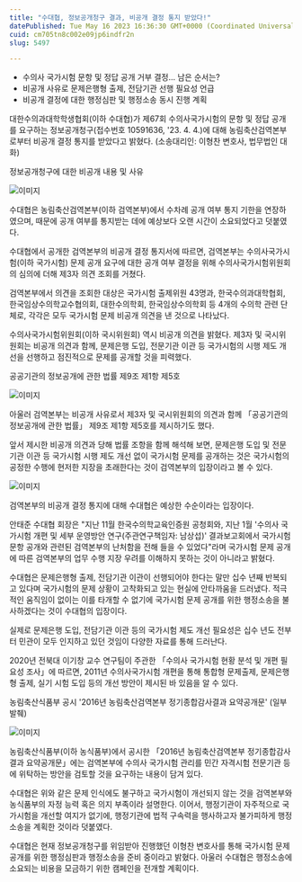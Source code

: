 ```yaml
---
title: "수대협, 정보공개청구 결과, 비공개 결정 통지 받았다!"
datePublished: Tue May 16 2023 16:36:30 GMT+0000 (Coordinated Universal Time)
cuid: cm705tn8c002e09jp6indfr2n
slug: 5497

---
```



- 수의사 국가시험 문항 및 정답 공개 거부 결정... 남은 순서는?
- 비공개 사유로 문제은행형 출제, 전담기관 선행 필요성 언급
- 비공개 결정에 대한 행정심판 및 행정소송 동시 진행 계획

대한수의과대학학생협회(이하 수대협)가 제67회 수의사국가시험의 문항 및 정답 공개를 요구하는 정보공개청구(접수번호 10591636, '23. 4. 4.)에 대해 농림축산검역본부로부터 비공개 결정 통지를 받았다고 밝혔다. (소송대리인: 이형찬 변호사, 법무법인 대화)

정보공개청구에 대한 비공개 내용 및 사유

![이미지](https://cdn.hashnode.com/res/hashnode/image/upload/v1739258860621/52424f2b-e729-45b3-8382-eced3a6afc4b.png)

수대협은 농림축산검역본부(이하 검역본부)에서 수차례 공개 여부 통지 기한을 연장하였으며, 때문에 공개 여부를 통지받는 데에 예상보다 오랜 시간이 소요되었다고 덧붙였다.

수대협에서 공개한 검역본부의 비공개 결정 통지서에 따르면, 검역본부는 수의사국가시험(이하 국가시험) 문제 공개 요구에 대한 공개 여부 결정을 위해 수의사국가시험위원회의 심의에 더해 제3자 의견 조회를 거쳤다.

검역본부에서 의견을 조회한 대상은 국가시험 출제위원 43명과, 한국수의과대학협회, 한국임상수의학교수협의회, 대한수의학회, 한국임상수의학회 등 4개의 수의학 관련 단체로, 각각은 모두 국가시험 문제 비공개 의견을 낸 것으로 나타났다.

수의사국가시험위원회(이하 국시위원회) 역시 비공개 의견을 밝혔다. 제3자 및 국시위원회는 비공개 의견과 함께, 문제은행 도입, 전문기관 이관 등 국가시험의 시행 제도 개선을 선행하고 점진적으로 문제를 공개할 것을 피력했다.

공공기관의 정보공개에 관한 법률 제9조 제1항 제5호

![이미지](https://cdn.hashnode.com/res/hashnode/image/upload/v1739258862237/766b5ade-52c2-4e65-a077-c2f41ea61ac8.png)

아울러 검역본부는 비공개 사유로서 제3자 및 국시위원회의 의견과 함께 「공공기관의 정보공개에 관한 법률」 제9조 제1항 제5호를 제시하기도 했다.

앞서 제시한 비공개 의견과 당해 법률 조항을 함께 해석해 보면, 문제은행 도입 및 전문기관 이관 등 국가시험 시행 제도 개선 없이 국가시험 문제를 공개하는 것은 국가시험의 공정한 수행에 현저한 지장을 초래한다는 것이 검역본부의 입장이라고 볼 수 있다.

![이미지](https://cdn.hashnode.com/res/hashnode/image/upload/v1739258864189/a6191b5a-e364-429d-a5d9-e8dd8b7f83d6.png)

검역본부의 비공개 결정 통지에 대해 수대협은 예상한 수순이라는 입장이다.

안태준 수대협 회장은 "지난 11월 한국수의학교육인증원 공청회와, 지난 1월 '수의사 국가시험 개편 및 세부 운영방안 연구(주관연구책임자: 남상섭)' 결과보고회에서 국가시험 문항 공개와 관련된 검역본부의 난처함을 전해 들을 수 있었다"라며 국가시험 문제 공개에 따른 검역본부의 업무 수행 지장 우려를 이해하지 못하는 것이 아니라고 밝혔다.

수대협은 문제은행형 출제, 전담기관 이관이 선행되어야 한다는 말만 십수 년째 반복되고 있다며 국가시험의 문제 상황이 고착화되고 있는 현실에 안타까움을 드러냈다. 적극적인 움직임이 없이는 이를 타개할 수 없기에 국가시험 문제 공개를 위한 행정소송을 불사하겠다는 것이 수대협의 입장이다.

실제로 문제은행 도입, 전담기관 이관 등의 국가시험 제도 개선 필요성은 십수 년도 전부터 민관이 모두 인지하고 있던 것임이 다양한 자료를 통해 드러난다.

2020년 전북대 이기창 교수 연구팀이 주관한 「수의사 국가시험 현황 분석 및 개편 필요성 조사」에 따르면, 2011년 수의사국가시험 개편을 통해 통합형 문제출제, 문제은행형 출제, 실기 시험 도입 등의 개선 방안이 제시된 바 있음을 알 수 있다.

농림축산식품부 공시 '2016년 농림축산검역본부 정기종합감사결과 요약공개문' (일부 발췌)

![이미지](https://cdn.hashnode.com/res/hashnode/image/upload/v1739258866209/33cfd4c5-90fa-4cbd-95b6-d9666a55691c.png)

농림축산식품부(이하 농식품부)에서 공시한 「2016년 농림축산검역본부 정기종합감사결과 요약공개문」에는 검역본부에 수의사 국가시험 관리를 민간 자격시험 전문기관 등에 위탁하는 방안을 검토할 것을 요구하는 내용이 담겨 있다.

수대협은 위와 같은 문제 인식에도 불구하고 국가시험이 개선되지 않는 것을 검역본부와 농식품부의 자정 능력 혹은 의지 부족이라 설명한다. 이어서, 행정기관이 자주적으로 국가시험을 개선할 여지가 없기에, 행정기관에 법적 구속력을 행사하고자 불가피하게 행정소송을 계획한 것이라 덧붙였다.

수대협은 현재 정보공개청구를 위임받아 진행했던 이형찬 변호사를 통해 국가시험 문제 공개를 위한 행정심판과 행정소송을 준비 중이라고 밝혔다. 아울러 수대협은 행정소송에 소요되는 비용을 모금하기 위한 캠페인을 전개할 계획이다.